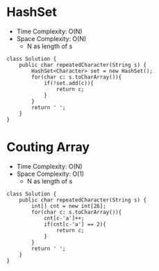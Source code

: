 # HashSet
* Time Complexity: O(N)
* Space Complexity: O(N)
	* N as length of s
```
class Solution {
    public char repeatedCharacter(String s) {
        HashSet<Character> set = new HashSet();
        for(char c: s.toCharArray()){
            if(!set.add(c)){
                return c;
            }
        }
        return ' ';
    }
}
```
# Couting Array
* Time Complexity: O(N)
* Space Complexity: O(1)
	* N as length of s
```
class Solution {
    public char repeatedCharacter(String s) {
        int[] cnt = new int[26];
        for(char c: s.toCharArray()){
            cnt[c-'a']++;
            if(cnt[c-'a'] == 2){
                return c;
            }
        }
        return ' ';
    }
}
```